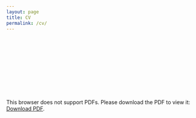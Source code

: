 ```yaml
---
layout: page
title: CV
permalink: /cv/
---
```


<object data="http://maxnfrankel.github.io/pages/CV/CV_MaxFrankel.pdf" type="application/pdf" width="700px" height="700px">
    <embed src="http://maxnfrankel.github.io/pages/CV/CV_MaxFrankel.pdf">
        <p>This browser does not support PDFs. Please download the PDF to view it: <a href="http://maxnfrankel.github.io/pages/CV/CV_MaxFrankel.pdf">Download PDF</a>.</p>
    </embed>
</object>